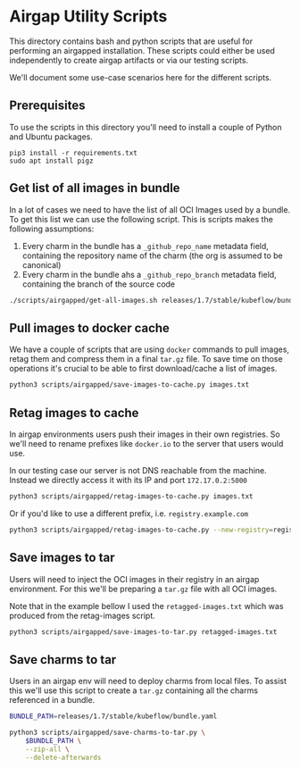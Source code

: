 # Airgap Utility Scripts

This directory contains bash and python scripts that are useful for performing
an airgapped installation. These scripts could either be used independently
to create airgap artifacts or via our testing scripts.

We'll document some use-case scenarios here for the different scripts.

## Prerequisites

To use the scripts in this directory you'll need to install a couple of Python
and Ubuntu packages.
```
pip3 install -r requirements.txt
sudo apt install pigz
```

## Get list of all images in bundle

In a lot of cases we need to have the list of all OCI Images used by a bundle.
To get this list we can use the following script. This is scripts makes the
following assumptions:
1. Every charm in the bundle has a `_github_repo_name` metadata field,
   containing the repository name of the charm (the org is assumed to be
   canonical)
2. Every charm in the bundle ahs a `_github_repo_branch` metadata field,
   containing the branch of the source code

```bash
./scripts/airgapped/get-all-images.sh releases/1.7/stable/kubeflow/bundle.yaml > images.txt
```

## Pull images to docker cache

We have a couple of scripts that are using `docker` commands to pull images,
retag them and compress them in a  final `tar.gz` file. To save time on those
operations it's crucial to be able to first download/cache a list of images.

```bash
python3 scripts/airgapped/save-images-to-cache.py images.txt
```

## Retag images to cache

In airgap environments users push their images in their own registries. So we'll
need to rename prefixes like `docker.io` to the server that users would use.

In our testing case our server is not DNS reachable from the machine. Instead
we directly access it with its IP and port `172.17.0.2:5000`

```bash
python3 scripts/airgapped/retag-images-to-cache.py images.txt
```

Or if you'd like to use a different prefix, i.e. `registry.example.com`
```bash
python3 scripts/airgapped/retag-images-to-cache.py --new-registry=registry.example.com images.txt
```

## Save images to tar

Users will need to inject the OCI images in their registry in an airgap
environment. For this we'll be preparing a `tar.gz` file with all OCI images.

Note that in the example bellow I used the `retagged-images.txt` which was
produced from the retag-images script.

```bash
python3 scripts/airgapped/save-images-to-tar.py retagged-images.txt
```

## Save charms to tar

Users in an airgap env will need to deploy charms from local files. To assist this
we'll use this script to create a `tar.gz` containing all the charms referenced
in a bundle.

```bash
BUNDLE_PATH=releases/1.7/stable/kubeflow/bundle.yaml

python3 scripts/airgapped/save-charms-to-tar.py \
    $BUNDLE_PATH \
    --zip-all \
    --delete-afterwards
```
